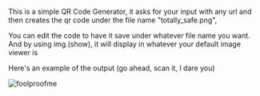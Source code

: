This is a simple QR Code Generator, it asks for your input with any url and then creates the qr code under the file name "totally_safe.png", 

You can edit the code to have it save under whatever file name you want. And by using img.(show), it will display in whatever your default image viewer is

Here's an example of the output (go ahead, scan it, I dare you)


![foolproofme](https://github.com/user-attachments/assets/5fc95aff-a52d-41f0-a8b0-317acb68a971)
